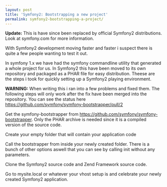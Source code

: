 ```yaml
---
layout: post
title: 'Symfony2: Bootstrapping a new project'
permalink: symfony2-bootstrapping-a-project/
---
```


__Update:__ This is have since been replaced by official Symfony2 distributions. Look at symfony.com
for more information.

With Symfony2 development moving faster and faster i suspect there is quite a few people wanting
to test it out.

In symfony 1.x we have had the symfony commandline utility that generated a whole project for us.
In Symfony2 this have been moved to its own repository and packaged as a PHAR file for easy
distribution. Theese are the steps i took for quickly setting up a Symfony2 playing environment.

__WARNING:__ When writing this i ran into a few problems and fixed them. The following steps will
only work after the fix have been merged into the repository. You can see the status here
https://github.com/symfony/symfony-bootstrapper/pull/2

Get the symfony-bootstrapper from https://github.com/symfony/symfony-bootstrapper.
Only the PHAR archive is needed since it is a compiled version of the source code.

Create your empty folder that will contain your application code

<script src="https://gist.github.com/666263.js?file=1.sh"></script>

Call the bootstrapper from inside your newly created folder. There is a bunch of other options aswell
that you can see by calling init without any parameters.

<script src="https://gist.github.com/666263.js?file=2.sh"></script>

Clone the Symfony2 source code and Zend Framework source code.

<script src="https://gist.github.com/666263.js?file=3.sh"></script>
    
Go to mysite.local or whatever your vhost setup is and celebrate your newly created Symfony2
application.
